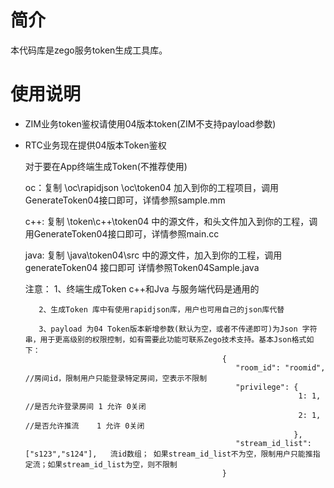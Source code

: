 # 简介
本代码库是zego服务token生成工具库。


# 使用说明
* ZIM业务token鉴权请使用04版本token(ZIM不支持payload参数)
* RTC业务现在提供04版本Token鉴权  

  对于要在App终端生成Token(不推荐使用)
  
     oc：复制 \oc\rapidjson \oc\token04 加入到你的工程项目，调用GenerateToken04接口即可，详情参照sample.mm  
	 
	 c++: 复制 \token\c++\token04 中的源文件，和头文件加入到你的工程，调用GenerateToken04接口即可，详情参照main.cc 
	 
	 java: 复制 \java\token04\src 中的源文件，加入到你的工程，调用generateToken04 接口即可 详情参照Token04Sample.java  
	 
	 注意：
	     1、终端生成Token c++和Jva 与服务端代码是通用的
		 
		 2、生成Token 库中有使用rapidjson库，用户也可用自己的json库代替
		 
		 3、payload 为04 Token版本新增参数(默认为空，或者不传递即可)为Json 字符串，用于更高级别的权限控制，如有需要此功能可联系Zego技术支持。基本Json格式如下：  
                                                  {
                                                     "room_id": "roomid", //房间id，限制用户只能登录特定房间，空表示不限制  
                                                     "privilege": {  
                                                                   1: 1,   //是否允许登录房间 1 允许 0关闭    
                                                                   2: 1,   //是否允许推流    1 允许 0关闭   
                                                                  },  
                                                     "stream_id_list": ["s123","s124"],   流id数组； 如果stream_id_list不为空，限制用户只能推指定流；如果stream_id_list为空，则不限制  
                                                  }
 
